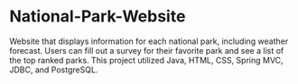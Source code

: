 # National-Park-Website

Website that displays information for each national park, including weather forecast. Users can fill out a survey
for their favorite park and see a list of the top ranked parks. This project utilized Java, HTML, CSS, Spring MVC, JDBC, and PostgreSQL.
